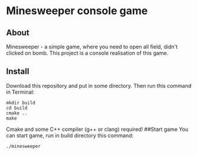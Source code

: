 # Minesweeper console game
## About
Minesweeper - a simple game, where you need to open all field, didn't clicked on bomb.
This project is a console realisation of this game.
## Install
Download this repository and put in some directory. Then run this command in Terminal:

    mkdir build
    cd build
    cmake ..
    make

Cmake and some C++ compiler (g++ or clang) required!
##Start game
You can start game, run in build directory this command:

    ./minesweeper

